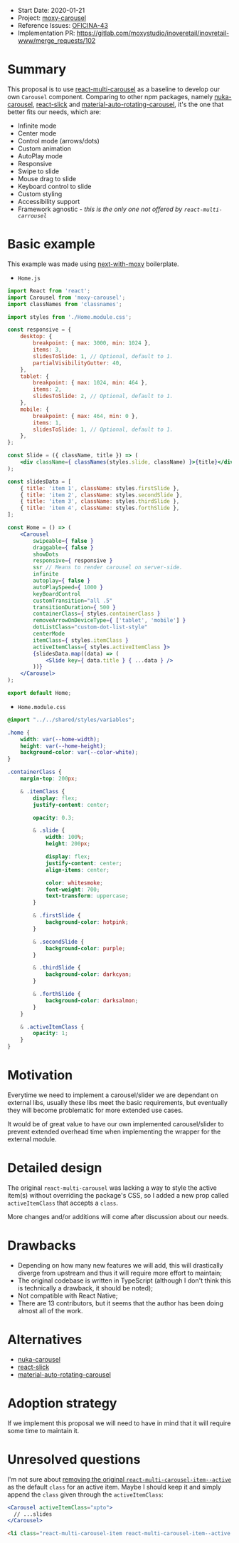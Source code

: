 - Start Date: 2020-01-21
- Project: [moxy-carousel](https://github.com/guilhermedeandrade/moxy-carousel)
- Reference Issues: [OFICINA-43](https://moxy.atlassian.net/browse/OFICINA-43)
- Implementation PR: <https://gitlab.com/moxystudio/inoveretail/inovretail-www/merge_requests/102>

# Summary

This proposal is to use [react-multi-carousel](https://github.com/YIZHUANG/react-multi-carousel) as a baseline to develop our own `Carousel` component. Comparing to other npm packages, namely [nuka-carousel](https://github.com/FormidableLabs/nuka-carousel), [react-slick](https://github.com/akiran/react-slick) and [material-auto-rotating-carousel](https://github.com/TeamWertarbyte/material-auto-rotating-carousel), it's the one that better fits our needs, which are:

- Infinite mode
- Center mode
- Control mode (arrows/dots)
- Custom animation
- AutoPlay mode
- Responsive
- Swipe to slide
- Mouse drag to slide
- Keyboard control to slide
- Custom styling
- Accessibility support
- Framework agnostic - *this is the only one not offered by `react-multi-carrousel`*

# Basic example

This example was made using [next-with-moxy](https://github.com/moxystudio/next-with-moxy/) boilerplate.

- `Home.js`

```jsx
import React from 'react';
import Carousel from 'moxy-carousel';
import classNames from 'classnames';

import styles from './Home.module.css';

const responsive = {
    desktop: {
        breakpoint: { max: 3000, min: 1024 },
        items: 3,
        slidesToSlide: 1, // Optional, default to 1.
        partialVisibilityGutter: 40,
    },
    tablet: {
        breakpoint: { max: 1024, min: 464 },
        items: 2,
        slidesToSlide: 2, // Optional, default to 1.
    },
    mobile: {
        breakpoint: { max: 464, min: 0 },
        items: 1,
        slidesToSlide: 1, // Optional, default to 1.
    },
};

const Slide = ({ className, title }) => (
    <div className={ classNames(styles.slide, className) }>{title}</div>
);

const slidesData = [
    { title: 'item 1', className: styles.firstSlide },
    { title: 'item 2', className: styles.secondSlide },
    { title: 'item 3', className: styles.thirdSlide },
    { title: 'item 4', className: styles.forthSlide },
];

const Home = () => (
    <Carousel
        swipeable={ false }
        draggable={ false }
        showDots
        responsive={ responsive }
        ssr // Means to render carousel on server-side.
        infinite
        autoplay={ false }
        autoPlaySpeed={ 1000 }
        keyBoardControl
        customTransition="all .5"
        transitionDuration={ 500 }
        containerClass={ styles.containerClass }
        removeArrowOnDeviceType={ ['tablet', 'mobile'] }
        dotListClass="custom-dot-list-style"
        centerMode
        itemClass={ styles.itemClass }
        activeItemClass={ styles.activeItemClass }>
        {slidesData.map((data) => (
            <Slide key={ data.title } { ...data } />
        ))}
    </Carousel>
);

export default Home;
```

- `Home.module.css`

```css
@import "../../shared/styles/variables";

.home {
    width: var(--home-width);
    height: var(--home-height);
    background-color: var(--color-white);
}

.containerClass {
    margin-top: 200px;

    & .itemClass {
        display: flex;
        justify-content: center;

        opacity: 0.3;

        & .slide {
            width: 100%;
            height: 200px;

            display: flex;
            justify-content: center;
            align-items: center;

            color: whitesmoke;
            font-weight: 700;
            text-transform: uppercase;
        }

        & .firstSlide {
            background-color: hotpink;
        }

        & .secondSlide {
            background-color: purple;
        }

        & .thirdSlide {
            background-color: darkcyan;
        }

        & .forthSlide {
            background-color: darksalmon;
        }
    }

    & .activeItemClass {
        opacity: 1;
    }
}
```

# Motivation

Everytime we need to implement a carousel/slider we are dependant on external libs, usually these libs meet the basic requirements, but eventually they will become problematic for more extended use cases.

It would be of great value to have our own implemented carousel/slider to prevent extended overhead time when implementing the wrapper for the external module.

# Detailed design

The original `react-multi-carousel` was lacking a way to style the active item(s) without overriding the package's CSS, so I added a new prop called `activeItemClass` that accepts a `class`.

More changes and/or additions will come after discussion about our needs.

# Drawbacks

- Depending on how many new features we will add, this will drastically diverge from upstream and thus it will require more effort to maintain;
- The original codebase is written in TypeScript (although I don't think this is technically a drawback, it should be noted);
- Not compatible with React Native;
- There are 13 contributors, but it seems that the author has been doing almost all of the work.

# Alternatives

- [nuka-carousel](https://github.com/FormidableLabs/nuka-carousel)
- [react-slick](https://github.com/akiran/react-slick)
- [material-auto-rotating-carousel](https://github.com/TeamWertarbyte/material-auto-rotating-carousel)

# Adoption strategy

If we implement this proposal we will need to have in mind that it will require some time to maintain it.

# Unresolved questions

I'm not sure about [removing the original `react-multi-carousel-item--active`](https://github.com/guilhermedeandrade/moxy-carousel/commit/4f7b87429775f18e455779de38d3b8d64647a688) as the default `class` for an active item. Maybe I should keep it and simply append the `class` given through the `activeItemClass`:

```jsx
<Carousel activeItemClass="xpto">
  // ...slides
</Carousel>
```

```html
<li class="react-multi-carousel-item react-multi-carousel-item--active xpto">...</li>
```